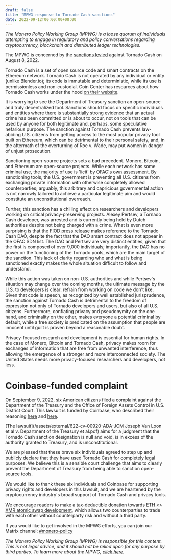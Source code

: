 ```yaml
---
draft: false
title: "MPWG response to Tornade Cash sanctions"
date: 2022-09-12T00:00:00+08:00
---
```


*The Monero Policy Working Group (MPWG) is a loose quorum of individuals attempting to engage in regulatory and policy conversations regarding cryptocurrency, blockchain and distributed ledger technologies.*

The MPWG  is concerned by the [sanctions levied](https://home.treasury.gov/news/press-releases/jy0916) against Tornado Cash on August 8, 2022.

Tornado Cash is a set of open source code and smart contracts on the Ethereum network. Tornado Cash is not operated by any individual or entity (unlike Blender.io); its code is immutable and deterministic, while its use is permissionless and non-custodial. Coin Center has resources about how Tornado Cash works under the hood [on their website](https://www.coincenter.org/education/advanced-topics/how-does-tornado-cash-work/).

It is worrying to see the Department of Treasury sanction an open-source and truly decentralized tool. Sanctions should focus on specific individuals and entities where there is substantially strong evidence that an actual crime has been committed or is about to occur, not on tools that can be used by anyone for both legitimate and, perhaps, some speculative nefarious purpose. The sanction against Tornado Cash prevents law-abiding U.S. citizens from getting access to the most popular privacy tool built on Ethereum, which can be detrimental to their personal safety, and, in the aftermath of the overturning of Roe v. Wade, may put women in danger of unjust prosecution. 

Sanctioning open-source projects sets a bad precedent. Monero, Bitcoin, and Ethereum are open-source projects. While each network has some criminal use, the majority of use is 'licit' by [OFAC's own assessment](https://home.treasury.gov/news/press-releases/jy0768). By sanctioning tools, the U.S. government is preventing all U.S. citizens from exchanging private information with otherwise completely allowed counterparties; arguably, this arbitrary and capricious governmental action is not narrowly tailored to achieve a particular legitimate aim and would constitute an unconstitutional overreach.

Further, this sanction has a chilling effect on researchers and developers working on critical privacy-preserving projects. Alexey Pertsev, a Tornado Cash developer, was arrested and is currently being held by Dutch authorities despite not being charged with a crime.  What is even more surprising is that the [FIOD press release](https://www.fiod.nl/arrest-of-suspected-developer-of-tornado-cash/) makes reference to the Tornado Cash DAO, despite the fact that the DAO smart contract does not appear in the OFAC SDN list.  The DAO and Pertsev are very distinct entities, given that the first is composed of over 9,000 individuals; importantly, the DAO has no power on the functioning of the Tornado pools, which are the main target of the sanction. This lack of clarity regarding who and what is being sanctioned exactly makes the whole situation difficult to follow and understand.

While this action was taken on non-U.S. authorities and while Pertsev's situation may change over the coming months, the ultimate message by the U.S. to developers is clear: refrain from working on code we don't like. Given that code is speech, as recognized by well established jurisprudence, the sanction against Tornado Cash is detrimental to the freedom of expression not only of Tornado developers and users, but also of all U.S. citizens. Furthermore, conflating privacy and pseudonymity on the one hand, and criminality on the other, makes everyone a potential criminal by default, while a free society is predicated on the assumption that people are innocent until guilt is proven beyond a reasonable doubt.

Privacy-focused research and development is essential for human rights. In the case of Monero, Bitcoin and Tornado Cash, privacy makes room for exchanges of information  that are free from unwanted interference, thus allowing the emergence of a stronger and more interconnected society. The United States needs more privacy-focused researchers and developers, not less.

# Coinbase-funded complaint

On September 9, 2022, six American citizens filed a complaint against the Department of the Treasury and the Office of Foreign Assets Control in U.S. District Court. This lawsuit is funded by Coinbase, who described their reasoning [here](https://blog.coinbase.com/defending-privacy-in-crypto-e09db33dece8) and [here](https://blog.coinbase.com/sanctions-should-target-bad-actors-not-technology-cb541ac6839a).

[The lawsuit](/assets/external/622-cv-00920-ADA-JCM Joseph Van Loon et al v. Department of the Treasury et al.pdf) aims for a judgment that the Tornado Cash sanction designation is null and void, is in excess of the authority granted to Treasury, and is unconstitutional.

We are pleased that these brave six individuals agreed to step up and publicly declare that they have used Tornado Cash for completely legal purposes. We believe this is a sensible court challenge that aims to clearly prevent the Department of Treasury from being able to sanction open-source tools.

We would like to thank these six individuals and Coinbase for supporting privacy rights and developers in this lawsuit, and we are heartened by the cryptocurrency industry's broad support of Tornado Cash and privacy tools.

We encourage readers to make a tax-deductible donation towards [ETH <> XMR atomic swap development](https://www.gofundme.com/f/noot-ethxmr-atomic-swap-development-4-months), which allows two counterparties to trade with each other without counterparty risk and without a third party.

If you would like to get involved in the MPWG efforts, you can join our Matrix channel: [#monero-policy](https://matrix.to/#/#monero-policy:monero.social?via=matrix.org&via=monero.social)


*The Monero Policy Working Group (MPWG) is responsible for this content. This is not legal advice, and it should not be relied upon for any purpose by third parties. To learn more about the MPWG, [click here](./posts/2019-01-01-about/).*
